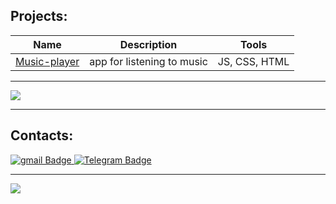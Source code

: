 ## Projects:
| Name | Description | Tools |
| --- | --- | --- |
|[Music-player](https://github.com/wasabully/Player) | app for listening to music | JS, CSS, HTML|


---

[![](https://www.codewars.com/users/bessacoc/badges/large)](https://www.codewars.com/users/bessacoc)

---

## Contacts:
<div id="badges">
  <a href="mailto:dd.danildemchenko@gmail.com">
    <img src="https://img.shields.io/badge/Gmail-black?style=for-the-badge&logo=gmail&logoColor=white" alt="gmail Badge"/>
  </a>
  <a href="https://t.me/wasabully">
    <img src="https://img.shields.io/badge/Telegram-black?style=for-the-badge&logo=telegram&logoColor=white" alt="Telegram Badge"/>
  </a>
</div>


---

[![](https://visitcount.itsvg.in/api?id=wasabully&label=Profile%20Views&color=12&icon=2&pretty=true)](https://visitcount.itsvg.in)

